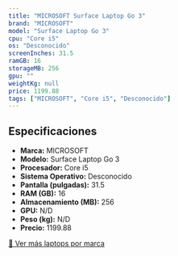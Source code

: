```yaml
---
title: "MICROSOFT Surface Laptop Go 3"
brand: "MICROSOFT"
model: "Surface Laptop Go 3"
cpu: "Core i5"
os: "Desconocido"
screenInches: 31.5
ramGB: 16
storageMB: 256
gpu: ""
weightKg: null
price: 1199.88
tags: ["MICROSOFT", "Core i5", "Desconocido"]
---
```

## Especificaciones

- **Marca:** MICROSOFT
- **Modelo:** Surface Laptop Go 3
- **Procesador:** Core i5
- **Sistema Operativo:** Desconocido
- **Pantalla (pulgadas):** 31.5
- **RAM (GB):** 16
- **Almacenamiento (MB):** 256
- **GPU:** N/D
- **Peso (kg):** N/D
- **Precio:** 1199.88

[:rocket: Ver más laptops por marca](/brand/microsoft)

